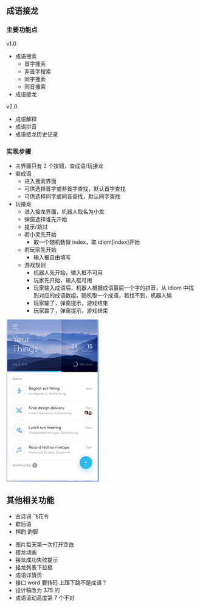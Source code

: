 ## 成语接龙

### 主要功能点

v1.0

- 成语搜索
  - 首字搜索
  - 非首字搜索
  - 同字搜索
  - 同音搜索
- 成语接龙

v2.0

- 成语解释
- 成语拼音
- 成语接龙历史记录

### 实现步骤

- 主界面只有 2 个按钮，查成语/玩接龙
- 查成语
  - 进入搜索界面
  - 可供选择首字或非首字查找，默认首字查找
  - 可供选择同字或同音查找，默认同字查找
- 玩接龙
  - 进入接龙界面，机器人取名为小龙
  - 弹窗选择谁先开始
  - 提示/跳过
  - 若小灵先开始
    - 取一个随机数做 index，取 idiom[index]开始
  - 若玩家先开始
    - 输入框自由填写
  - 游戏规则
    - 机器人先开始，输入框不可用
    - 玩家先开始，输入框可用
    - 玩家输入成语后，机器人根据成语最后一个字的拼音，从 idiom 中找到对应的成语数组，随机取一个成语，若找不到，机器人输
    - 玩家输了，弹窗提示，游戏结束
    - 玩家赢了，弹窗提示，游戏结束

![](https://raw.githubusercontent.com/dream-approaching/pictureMaps/master/img/20221215163221.png)

## 其他相关功能

- 古诗词 飞花令
- 歇后语
- 押韵 韵脚

<!-- todo -->

- 图片每天第一次打开空白
- 接龙动画
- 接龙成功失败提示
- 接龙列表下拉框
- 成语详情页
- 接口 word 要转码 上蹿下跳不是成语？
- 设计稿改为 375 的
- 成语滚动高度第 7 个不对
